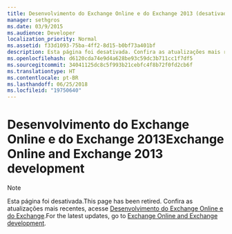 ```yaml
---
title: Desenvolvimento do Exchange Online e do Exchange 2013 (desativado)
manager: sethgros
ms.date: 03/9/2015
ms.audience: Developer
localization_priority: Normal
ms.assetid: f33d1093-75ba-4ff2-8d15-b0bf73a401bf
description: Esta página foi desativada. Confira as atualizações mais recentes, acesse o tópico Desenvolvimento do Exchange Online e do Exchange.
ms.openlocfilehash: d6120cda74e9d4a628be93c59dc3b711cc1f7df5
ms.sourcegitcommit: 34041125dc8c5f993b21cebfc4f8b72f0fd2cb6f
ms.translationtype: HT
ms.contentlocale: pt-BR
ms.lasthandoff: 06/25/2018
ms.locfileid: "19750640"
---
```

# <a name="exchange-online-and-exchange-2013-development"></a><span data-ttu-id="637e0-104">Desenvolvimento do Exchange Online e do Exchange 2013</span><span class="sxs-lookup"><span data-stu-id="637e0-104">Exchange Online and Exchange 2013 development</span></span>

> [!NOTE] 
> <span data-ttu-id="637e0-105">Esta página foi desativada.</span><span class="sxs-lookup"><span data-stu-id="637e0-105">This page has been retired.</span></span> <span data-ttu-id="637e0-106">Confira as atualizações mais recentes, acesse [Desenvolvimento do Exchange Online e do Exchange](exchange-server-development.md).</span><span class="sxs-lookup"><span data-stu-id="637e0-106">For the latest updates, go to [Exchange Online and Exchange development](exchange-server-development.md).</span></span>

